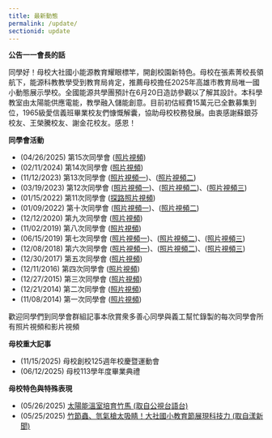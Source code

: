 ```yaml
---
title: 最新動態
permalink: /update/
sectionid: update
---
```


**公告一一會長的話**

同學好！母校大社國小能源教育耀眼標竿，開創校園新特色。母校在張素菁校長領航下，能源科教教學受到教育局肯定，推薦母校擔任2025年高雄市教育局唯一國小動態展示學校。全國能源共學團預計在6月20日造訪參觀以了解其設計。本科學教室由太陽能供應電能，教學融入儲能創意。目前初估經費15萬元已全數募集到位，1965級愛信義班畢業校友們慷慨解囊，協助母校校務發展。由衷感謝蘇銀芬校友、王榮騰校友、謝金花校友。感恩！

**同學會活動**

- (04/26/2025) 第15次同學會 ([照片視頻](/img/reunion_15.mp4))
- (02/11/2024) 第14次同學會 ([照片視頻](/img/reunion_14.mp4))
- (11/12/2023) 第13次同學會 ([照片視頻一](/img/reunion_13-1.mp4))、([照片視頻二](/img/reunion_13-2.mp4))
- (03/19/2023) 第12次同學會 ([照片視頻一](/img/reunion_12-1.mp4))、([照片視頻二](/img/reunion_12-2.mp4))、([照片視頻三](/img/reunion_12-3.mp4))
- (01/15/2022) 第11次同學會 ([探路照片視頻](/img/reunion_11.mp4))
- (01/09/2022) 第十次同學會 ([照片視頻一](/img/reunion_10-1.mp4))、([照片視頻二](/img/reunion_10-2.mp4))
- (12/12/2020) 第九次同學會 ([照片視頻](/img/reunion_9.mp4))
- (11/02/2019) 第八次同學會 ([照片視頻](/img/reunion_8.mp4))
- (06/15/2019) 第七次同學會 ([照片視頻一](/img/reunion_7-1.mp4))、([照片視頻二](/img/reunion_7-2.mp4))、([照片視頻三](/img/reunion_7-3.mp4))
- (12/08/2018) 第六次同學會 ([照片視頻一](/img/reunion_6-1.mp4))、([照片視頻二](/img/reunion_6-2.mp4))、([照片視頻三](/img/reunion_6-3.mp4))
- (12/30/2017) 第五次同學會 ([照片視頻](/img/reunion_5.mp4))
- (12/11/2016) 第四次同學會 ([照片視頻](/img/reunion_4.mp4))
- (12/27/2015) 第三次同學會 ([照片視頻](/img/reunion_3.mp4))
- (12/21/2014) 第二次同學會 ([照片視頻](/img/reunion_2.mp4))
- (11/08/2014) 第一次同學會 ([照片視頻](/img/first_reunion.mp4))

歡迎同學們到同學會群組記事本欣賞衆多善心同學與義工幫忙錄製的每次同學會所有照片視頻和影片視頻

**母校重大記事**

- (11/15/2025) 母校創校125週年校慶暨運動會
- (06/12/2025) 母校113學年度畢業典禮

**母校特色與特殊表現**

- (05/26/2025) [太陽能溫室培育竹馬 (取自公視台語台)](https://youtu.be/w_KBDopFaEM?si=-QS5kjmTrBgBb-ns)
- (05/25/2025) [竹節蟲、氫氣槍太吸睛！大社國小教育節展現科技力 (取自漾新聞)](https://youngnews3631.com/news_detail.php?NewsID=10614)


